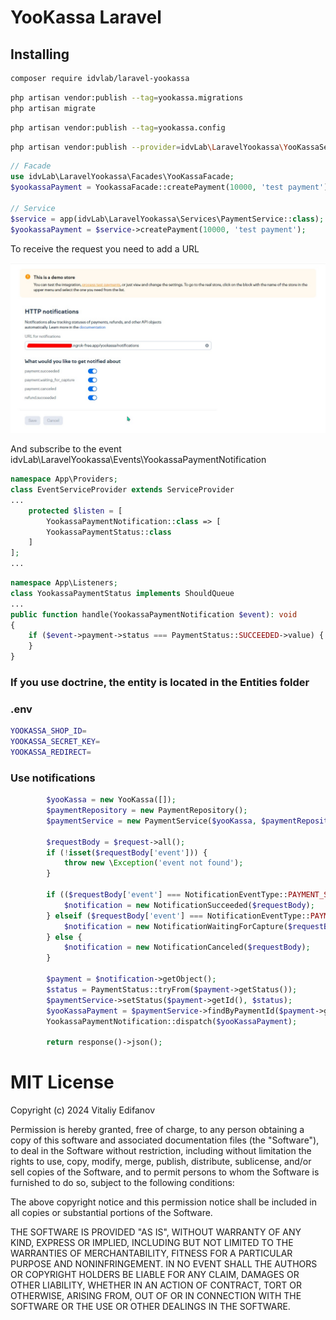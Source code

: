 # YooKassa Laravel

## Installing

```bash
composer require idvlab/laravel-yookassa
```

```bash
php artisan vendor:publish --tag=yookassa.migrations
php artisan migrate
```

```bash
php artisan vendor:publish --tag=yookassa.config
```

```bash
php artisan vendor:publish --provider=idvLab\LaravelYookassa\YooKassaServiceProvider
```

```php
// Facade
use idvLab\LaravelYookassa\Facades\YooKassaFacade;
$yookassaPayment = YookassaFacade::createPayment(10000, 'test payment'); 

// Service
$service = app(idvLab\LaravelYookassa\Services\PaymentService::class);
$yookassaPayment = $service->createPayment(10000, 'test payment');
```


To receive the request you need to add a URL

![./assets/img.jpg](./assets/img.jpg)

And subscribe to the event idvLab\LaravelYookassa\Events\YookassaPaymentNotification

```php
namespace App\Providers;
class EventServiceProvider extends ServiceProvider
...
    protected $listen = [
        YookassaPaymentNotification::class => [
        YookassaPaymentStatus::class
    ]
];
...
```

```php
namespace App\Listeners;
class YookassaPaymentStatus implements ShouldQueue
...
public function handle(YookassaPaymentNotification $event): void
{
    if ($event->payment->status === PaymentStatus::SUCCEEDED->value) {
    }
}
```
### If you use doctrine, the entity is located in the Entities folder

### .env
```bash
YOOKASSA_SHOP_ID=
YOOKASSA_SECRET_KEY=
YOOKASSA_REDIRECT=
```

### Use notifications

```php
        $yooKassa = new YooKassa([]);
        $paymentRepository = new PaymentRepository();
        $paymentService = new PaymentService($yooKassa, $paymentRepository);

        $requestBody = $request->all();
        if (!isset($requestBody['event'])) {
            throw new \Exception('event not found');
        }

        if (($requestBody['event'] === NotificationEventType::PAYMENT_SUCCEEDED)) {
            $notification = new NotificationSucceeded($requestBody);
        } elseif ($requestBody['event'] === NotificationEventType::PAYMENT_WAITING_FOR_CAPTURE) {
            $notification = new NotificationWaitingForCapture($requestBody);
        } else {
            $notification = new NotificationCanceled($requestBody);
        }

        $payment = $notification->getObject();
        $status = PaymentStatus::tryFrom($payment->getStatus());
        $paymentService->setStatus($payment->getId(), $status);
        $yooKassaPayment = $paymentService->findByPaymentId($payment->getId());
        YookassaPaymentNotification::dispatch($yooKassaPayment);

        return response()->json();
```

# MIT License

Copyright (c) 2024 Vitaliy Edifanov

Permission is hereby granted, free of charge, to any person obtaining a copy
of this software and associated documentation files (the "Software"), to deal
in the Software without restriction, including without limitation the rights
to use, copy, modify, merge, publish, distribute, sublicense, and/or sell
copies of the Software, and to permit persons to whom the Software is
furnished to do so, subject to the following conditions:

The above copyright notice and this permission notice shall be included in all
copies or substantial portions of the Software.

THE SOFTWARE IS PROVIDED "AS IS", WITHOUT WARRANTY OF ANY KIND, EXPRESS OR
IMPLIED, INCLUDING BUT NOT LIMITED TO THE WARRANTIES OF MERCHANTABILITY,
FITNESS FOR A PARTICULAR PURPOSE AND NONINFRINGEMENT. IN NO EVENT SHALL THE
AUTHORS OR COPYRIGHT HOLDERS BE LIABLE FOR ANY CLAIM, DAMAGES OR OTHER
LIABILITY, WHETHER IN AN ACTION OF CONTRACT, TORT OR OTHERWISE, ARISING FROM,
OUT OF OR IN CONNECTION WITH THE SOFTWARE OR THE USE OR OTHER DEALINGS IN THE
SOFTWARE.
